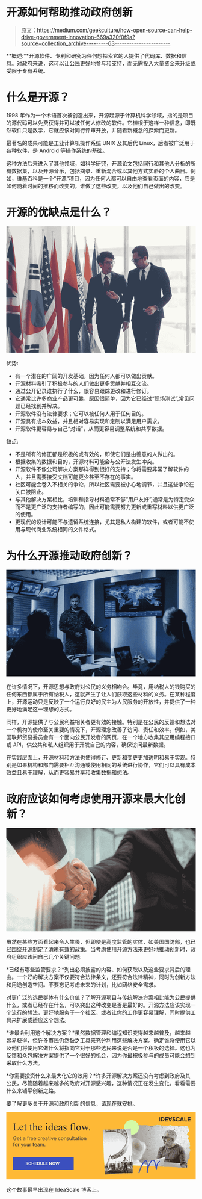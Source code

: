 # 开源如何帮助推动政府创新

> 原文：<https://medium.com/geekculture/how-open-source-can-help-drive-government-innovation-669a320f0f9a?source=collection_archive---------63----------------------->

**概述:**开源软件、专利和研究为任何想探索它的人提供了代码库、数据和信息。对政府来说，这可以让公民更好地参与和支持，而无需投入大量资金来升级或受限于专有系统。

# 什么是开源？

1998 年作为一个术语首次被创造出来，开源起源于计算机科学领域，指的是项目的源代码可以免费获得并可以被任何人修改的软件。它植根于这样一种信念，即既然软件只是数学，它就应该对同行评审开放，并随着新概念的探索而更新。

最著名的成果可能是工业计算机操作系统 UNIX 及其后代 Linux，后者被广泛用于各种软件，是 Android 等操作系统的基础。

这种方法后来进入了其他领域，如科学研究，开源论文包括同行和其他人分析的所有数据集，以及开源音乐，包括摘录、重新混合或以其他方式实验的个人曲目。例如，维基百科是一个“开源”项目，因为任何人都可以自由地查看页面的内容，它是如何随着时间的推移而改变的，谁做了这些改变，以及他们自己做出的改变。

# 开源的优缺点是什么？

![](img/7309df61db9db581a9e08298b3650caf.png)

优势:

*   有一个潜在的广阔的开发基础，因为任何人都可以做出贡献。
*   开源材料吸引了积极参与的人们做出更多贡献并相互交流。
*   通过公开记录谁执行了什么，很容易跟踪更改和进行修订。
*   它通常比许多商业产品更可靠，原因很简单，因为它已经过“现场测试”,常见问题已经找到并解决。
*   开源软件没有法律要求；它可以被任何人用于任何目的。
*   开源具有成本效益，并且相对容易实现和定制以满足用户需求。
*   开源软件更容易与自己“对话”，从而更容易调整系统和共享数据。

缺点:

*   不是所有的修正都是积极的或有效的，即使它们是由善意的人做出的。
*   根据收集的数据和目的，开源材料可能会与公开法发生冲突。
*   开源软件不像公司解决方案那样得到很好的支持；你将需要非常了解软件的人，并且需要接受文档可能更少甚至不存在的事实。
*   社区可能会卷入不相关的争论，所以社区需要被小心地调节，并且这些争论在关口被阻止。
*   与其他解决方案相比，培训和指导材料通常不够“用户友好”,通常是为特定受众而不是更广泛的支持者编写的，因此可能需要努力更新或重写材料以供更广泛的使用。
*   更现代的设计可能不与遗留系统连接，尤其是私人构建的软件，或者可能不使用与现代商业系统相同的文件格式。

# 为什么开源推动政府创新？

![](img/b1a6fdc281132d0536cce10d52306a34.png)

在许多情况下，开源思想与政府对公民的义务相吻合。毕竟，用纳税人的钱购买的任何东西都属于所有纳税人，这就产生了让人们获取这些材料的义务。在某种程度上，开源运动只是反映了一个运行良好的民主为人民服务的开放性，并提供了一种更好地满足这一理想的方式。

同样，开源提供了与公民利益相关者更有效的接触。特别是在公民的反馈和想法对一个机构的使命至关重要的情况下，开源理念改善了访问、责任和效率。例如，美国联邦贸易委员会有一个面向公民开发者的网页，在一个地方收集其应用编程接口或 API，供公共和私人组织用于开发自己的内容，确保访问最新数据。

在实践层面上，开源材料和方法也使得修订、更新和变更更加透明和易于实现。特别是如果机构和部门需要相互沟通或使用相同的系统进行协作，它们可以具有成本效益且易于理解，从而更容易共享和收集数据和想法。

# 政府应该如何考虑使用开源来最大化创新？

![](img/e869987d11f7ad4b27e7a046f0ba2c71.png)

虽然在某些方面看起来令人生畏，但即使是高度监管的实体，如美国国防部，也已经[围绕开源制定了清晰有效的政策](http://risacher.github.io/DoD-OSS-FAQ/)。当考虑使用开源方法来更好地推动创新时，政府组织应该问自己几个关键问题:

*已经有哪些监管要求？*列出必须披露的内容、如何获取以及这些要求背后的理由。一个好的解决方案不仅要符合法律条文，还要符合法律精神，同时为创新方法和用途创造空间。不要忘记考虑未来的计划，比如网络安全需求。

对更广泛的选民群体有什么价值？了解开源项目与传统解决方案相比能为公民提供什么，或者已经存在什么，可以突出这种改变是否是最好的。开源方法应该实现一个流行的想法，更好地服务于一个社区，或者让你的工作更容易理解，同时提供工具来扩展或适应这个想法。

*谁最会利用这个解决方案？*虽然数据管理和编程知识变得越来越普及，越来越容易获得，但许多市民仍然缺乏工具来充分利用这些解决方案。确定谁将使用它以及他们将使用它做什么将指向它对于那些选民来说是否是一个积极的选择。这也为反馈和众包解决方案提供了一个很好的机会，因为你最积极参与的成员可能会想到采取什么方法。

*你需要投资什么来最大化它的效用？*许多开源解决方案还没有考虑到政府及其公民，尽管随着越来越多的政府对开源感兴趣，这种情况正在发生变化。看看需要什么来铺平创新之路。

要了解更多关于开源和政府创新的信息，请[现在就安排](https://calendly.com/laszlogyorffy/innovation-discussion?__mscta=2952_87749_35)。

![](img/c77fd3e5fd9f59db88976e35cc698fde.png)

这个故事最早出现在 IdeaScale 博客上。